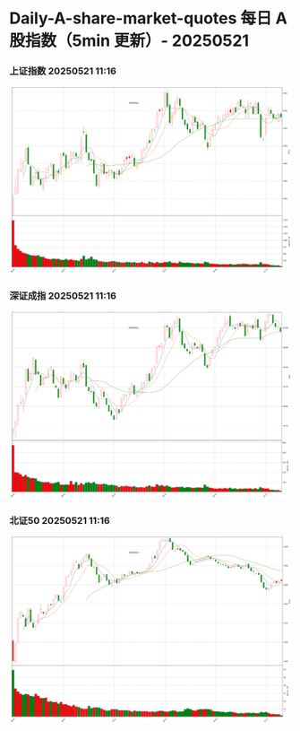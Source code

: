 
# Daily-A-share-market-quotes 每日 A 股指数（5min 更新）- 20250521

### 上证指数 20250521 11:16
![](./fig/2025/5/20250521-sh000001.png)

### 深证成指 20250521 11:16
![](./fig/2025/5/20250521-sz399001.png)

### 北证50 20250521 11:16
![](./fig/2025/5/20250521-bj899050.png)
